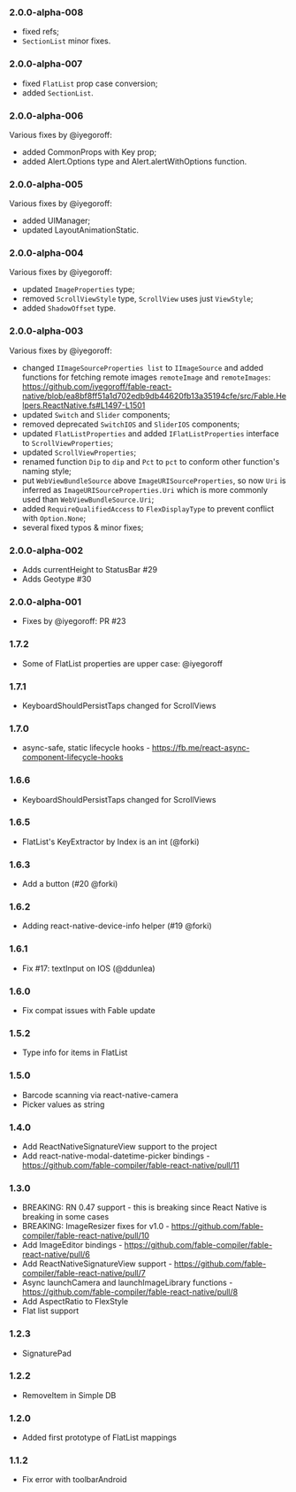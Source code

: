 ### 2.0.0-alpha-008
- fixed refs;
- `SectionList` minor fixes.

### 2.0.0-alpha-007
- fixed `FlatList` prop case conversion;
- added `SectionList`.

### 2.0.0-alpha-006
Various fixes by @iyegoroff:
- added CommonProps with Key prop;
- added Alert.Options type and Alert.alertWithOptions function.

### 2.0.0-alpha-005
Various fixes by @iyegoroff:
- added UIManager;
- updated LayoutAnimationStatic.

### 2.0.0-alpha-004
Various fixes by @iyegoroff:
- updated `ImageProperties` type;
- removed `ScrollViewStyle` type, `ScrollView` uses just `ViewStyle`;
- added `ShadowOffset` type.

### 2.0.0-alpha-003
Various fixes by @iyegoroff:

- changed `IImageSourceProperties list` to `IImageSource` and added functions for fetching remote images `remoteImage` and `remoteImages`:
https://github.com/iyegoroff/fable-react-native/blob/ea8bf8ff51a1d702edb9db44620fb13a35194cfe/src/Fable.Helpers.ReactNative.fs#L1497-L1501
- updated `Switch` and `Slider` components;
- removed deprecated `SwitchIOS` and `SliderIOS` components;
- updated `FlatListProperties` and added `IFlatListProperties` interface to `ScrollViewProperties`;
- updated `ScrollViewProperties`;
- renamed function `Dip` to `dip` and `Pct` to `pct` to conform other function's naming style;
- put `WebViewBundleSource` above `ImageURISourceProperties`, so now `Uri` is inferred as `ImageURISourceProperties.Uri` which is more commonly used than `WebViewBundleSource.Uri`;
- added `RequireQualifiedAccess` to `FlexDisplayType` to prevent conflict with `Option.None`;
- several fixed typos & minor fixes;

### 2.0.0-alpha-002
* Adds currentHeight to StatusBar #29
* Adds Geotype #30

### 2.0.0-alpha-001
* Fixes by @iyegoroff: PR #23

### 1.7.2
* Some of FlatList properties are upper case: @iyegoroff

### 1.7.1
* KeyboardShouldPersistTaps changed for ScrollViews

### 1.7.0
* async-safe, static lifecycle hooks - https://fb.me/react-async-component-lifecycle-hooks

### 1.6.6
* KeyboardShouldPersistTaps changed for ScrollViews

### 1.6.5
* FlatList's KeyExtractor by Index is an int (@forki)

### 1.6.3
* Add a button (#20 @forki)

### 1.6.2
* Adding react-native-device-info helper (#19 @forki)

### 1.6.1
* Fix #17: textInput on IOS (@ddunlea)

### 1.6.0
* Fix compat issues with Fable update

### 1.5.2
* Type info for items in FlatList

### 1.5.0
* Barcode scanning via react-native-camera
* Picker values as string

### 1.4.0
* Add ReactNativeSignatureView support to the project
* Add react-native-modal-datetime-picker bindings - https://github.com/fable-compiler/fable-react-native/pull/11

### 1.3.0
* BREAKING: RN 0.47 support - this is breaking since React Native is breaking in some cases
* BREAKING: ImageResizer fixes for v1.0 - https://github.com/fable-compiler/fable-react-native/pull/10
* Add ImageEditor bindings - https://github.com/fable-compiler/fable-react-native/pull/6
* Add ReactNativeSignatureView support - https://github.com/fable-compiler/fable-react-native/pull/7
* Async launchCamera and launchImageLibrary functions - https://github.com/fable-compiler/fable-react-native/pull/8
* Add AspectRatio to FlexStyle
* Flat list support

### 1.2.3
* SignaturePad

### 1.2.2
* RemoveItem in Simple DB

### 1.2.0
* Added first prototype of FlatList mappings

### 1.1.2
* Fix error with toolbarAndroid